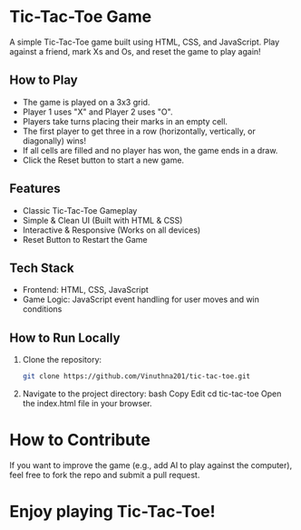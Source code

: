 # Tic-Tac-Toe Game   

A simple Tic-Tac-Toe game built using HTML, CSS, and JavaScript. Play against a friend, mark Xs and Os, and reset the game to play again!  

## How to Play  

- The game is played on a 3x3 grid.  
- Player 1 uses "X" and Player 2 uses "O".  
- Players take turns placing their marks in an empty cell.  
- The first player to get three in a row (horizontally, vertically, or diagonally) wins!  
- If all cells are filled and no player has won, the game ends in a draw.  
- Click the Reset button to start a new game.  

## Features   

- Classic Tic-Tac-Toe Gameplay 
- Simple & Clean UI (Built with HTML & CSS)  
- Interactive & Responsive (Works on all devices)  
- Reset Button to Restart the Game

## Tech Stack  

- Frontend: HTML, CSS, JavaScript  
- Game Logic: JavaScript event handling for user moves and win conditions  

## How to Run Locally   

1. Clone the repository:  
   ```bash
   git clone https://github.com/Vinuthna201/tic-tac-toe.git
2. Navigate to the project directory:
bash
Copy
Edit
cd tic-tac-toe
Open the index.html file in your browser.

# How to Contribute 

If you want to improve the game (e.g., add AI to play against the computer), feel free to fork the repo and submit a pull request.

# Enjoy playing Tic-Tac-Toe! 
